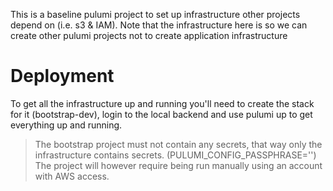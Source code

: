 This is a baseline pulumi project to set up infrastructure other projects depend on (i.e. s3 & IAM).
Note that the infrastructure here is so we can create other pulumi projects not to create application infrastructure

# Deployment

To get all the infrastructure up and running you'll need to create the stack for it (bootstrap-dev),
login to the local backend and use pulumi up to get everything up and running.

> The bootstrap project must not contain any secrets, that way only the infrastructure contains secrets. (PULUMI_CONFIG_PASSPHRASE='')
> The project will however require being run manually using an account with AWS access.